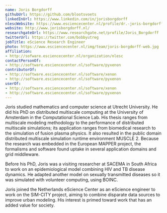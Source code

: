 ```yaml
---
name: Joris Borgdorff
githubUrl: https://github.com/blootsvoets
linkedInUrl: https://www.linkedin.com/in/jorisborgdorff
nlescWebsite: https://www.esciencecenter.nl/profile/dr.-joris-borgdorff
website: http://www.jorisborgdorff.nl/
researchgateUrl: https://www.researchgate.net/profile/Joris_Borgdorff
twitterUrl: https://twitter.com/bobbyutreg
jobTitle: eScience Research Engineer
photo: https://www.esciencecenter.nl/img/team/joris-borgdorff-web.jpg
affiliation:
- http://sofware.esciencecenter.nl/organization/nlesc
contactPersonOf:
- http://software.esciencecenter.nl/software/pyxenon
contributorOf:
- http://software.esciencecenter.nl/software/xenon
- http://software.esciencecenter.nl/software/pyxenon
userOf:
- http://software.esciencecenter.nl/software/xenon
- http://software.esciencecenter.nl/software/pyxenon
---
```

Joris studied mathematics and computer science at Utrecht University. He did his PhD on distributed multiscale computing at the University of Amsterdam in the Computational Science Lab. His thesis ranges from multiscale modeling methodology to the performance of distributed multiscale simulations; its application ranges from biomedical research to the simulation of fusion plasma physics. It also resulted in the public domain distributed multiscale simulation runtime environment MUSCLE 2. Because the research was embedded in the European MAPPER project, the formalisms and software found uptake in several application domains and grid middleware.

Before his PhD, Joris was a visiting researcher at SACEMA in South Africa to work on an epidemiological model combining HIV and TB disease dynamics. He adapted another model on sexually transmitted diseases so it was simulated with volunteer computing, using BOINC.

Joris joined the Netherlands eScience Center as an eScience engineer to work on the SIM-CITY project, aiming to combine disparate data sources to improve urban modeling. His interest is primed toward work that has an added value for society.
